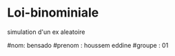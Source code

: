 # Loi-binominiale
simulation d'un ex aleatoire

#nom: bensado
#prenom : houssem eddine 
#groupe : 01
